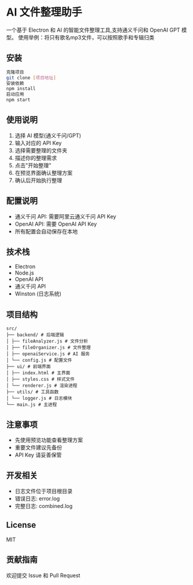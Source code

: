 # AI 文件整理助手

一个基于 Electron 和 AI 的智能文件整理工具,支持通义千问和 OpenAI GPT 模型。
使用举例：将只有歌名mp3文件，可以按照歌手和专辑归类


## 安装 

```bash
克隆项目
git clone [项目地址]
安装依赖
npm install
启动应用
npm start
```

## 使用说明

1. 选择 AI 模型(通义千问/GPT)
2. 输入对应的 API Key
3. 选择需要整理的文件夹
4. 描述你的整理需求
5. 点击"开始整理"
6. 在预览界面确认整理方案
7. 确认后开始执行整理

## 配置说明

- 通义千问 API: 需要阿里云通义千问 API Key
- OpenAI API: 需要 OpenAI API Key
- 所有配置会自动保存在本地

## 技术栈

- Electron
- Node.js
- OpenAI API
- 通义千问 API
- Winston (日志系统)

## 项目结构
```
src/
├── backend/ # 后端逻辑
│ ├── fileAnalyzer.js # 文件分析
│ ├── fileOrganizer.js # 文件整理
│ ├── openaiService.js # AI 服务
│ └── config.js # 配置文件
├── ui/ # 前端界面
│ ├── index.html # 主界面
│ ├── styles.css # 样式文件
│ └── renderer.js # 渲染进程
├── utils/ # 工具函数
│ └── logger.js # 日志模块
└── main.js # 主进程
```

## 注意事项

- 先使用预览功能查看整理方案
- 重要文件建议先备份
- API Key 请妥善保管

## 开发相关

- 日志文件位于项目根目录
- 错误日志: error.log
- 完整日志: combined.log

## License

MIT

## 贡献指南

欢迎提交 Issue 和 Pull Request
